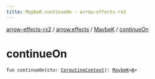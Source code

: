 ```yaml
---
title: MaybeK.continueOn - arrow-effects-rx2
---
```


[arrow-effects-rx2](../../index.html) / [arrow.effects](../index.html) / [MaybeK](index.html) / [continueOn](./continue-on.html)

# continueOn

`fun continueOn(ctx: `[`CoroutineContext`](https://kotlinlang.org/api/latest/jvm/stdlib/kotlin.coroutines/-coroutine-context/index.html)`): `[`MaybeK`](index.html)`<`[`A`](index.html#A)`>`